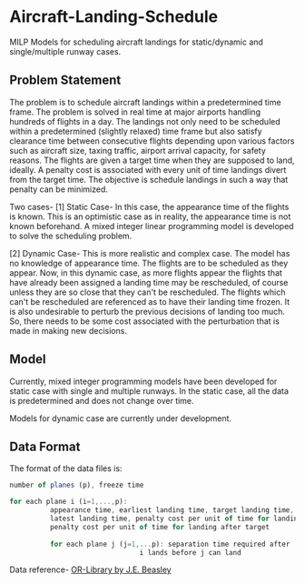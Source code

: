 # Aircraft-Landing-Schedule
MILP Models for scheduling aircraft landings for static/dynamic and single/multiple runway cases.

## Problem Statement
The problem is to schedule aircraft landings within a predetermined time frame. 
The problem is solved in real time at major airports handling hundreds of flights in a day.
The landings not only need to be scheduled within a predetermined (slightly relaxed) time frame but also satisfy clearance time between consecutive flights depending upon various factors such as aircraft size, taxing traffic, airport arrival capacity, for safety reasons. The flights are given a target time when they are supposed to land, ideally. A penalty cost is associated with every unit of time landings divert from the target time. The objective is schedule landings in such a way that penalty can be minimized.

Two cases-
[1] Static Case- In this case, the appearance time of the flights is known. This is an optimistic case as in reality, the appearance time is not known beforehand. A mixed integer linear programming model is developed to solve the scheduling problem.

[2] Dynamic Case- This is more realistic and complex case. The model has no knowledge of appearance time. The flights are to be scheduled as they appear. Now, in this dynamic case, as more flights appear the flights that have already been assigned a landing time may be rescheduled, of course unless they are so close that they can't be rescheduled. The flights which can't be rescheduled are referenced as to have their landing time frozen. It is also undesirable to perturb the previous decisions of landing too much. So, there needs to be some cost associated with the perturbation that is made in making new decisions.

## Model
Currently, mixed integer programming models have been developed for static case with single and multiple runways. 
In the static case, all the data is predetermined and does not change over time.

Models for dynamic case are currently under development.

## Data Format

The format of the data files is:

```javascript
number of planes (p), freeze time

for each plane i (i=1,...,p): 
          appearance time, earliest landing time, target landing time, 
          latest landing time, penalty cost per unit of time for landing before target, 
          penalty cost per unit of time for landing after target
   
          for each plane j (j=1,...p): separation time required after 
                                i lands before j can land
```

Data reference- [OR-Library by J.E. Beasley](http://people.brunel.ac.uk/~mastjjb/jeb/info.html)
